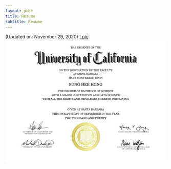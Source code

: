 ```yaml
---
layout: page
title: Resume
subtitle: Resume
---
```


(Updated on: November 29, 2020)
[! pic](assets/img/SunnyHongResume20201129.png)
![pic](assets/img/degree.png)
